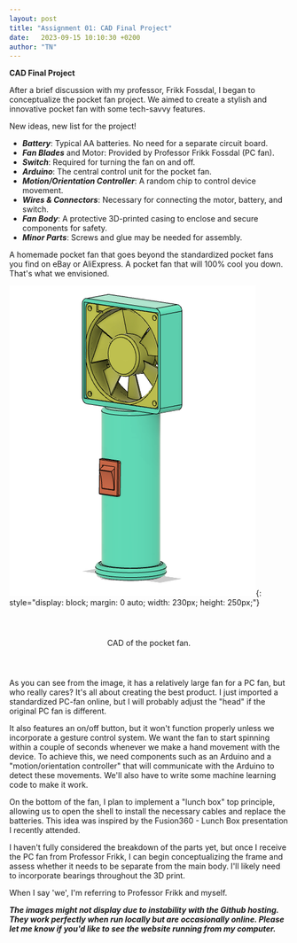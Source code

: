 ```yaml
---
layout: post
title: "Assignment 01: CAD Final Project"
date:   2023-09-15 10:10:30 +0200
author: "TN"
---
```


**CAD Final Project**

After a brief discussion with my professor, Frikk Fossdal, I began to conceptualize the pocket fan project. We aimed to create a stylish and innovative pocket fan with some tech-savvy features.

New ideas, new list for the project!

- ***Battery***: Typical AA batteries. No need for a separate circuit board.
- ***Fan Blades*** and Motor: Provided by Professor Frikk Fossdal (PC fan).
- ***Switch***: Required for turning the fan on and off.
- ***Arduino***: The central control unit for the pocket fan.
- ***Motion/Orientation Controller***: A random chip to control device movement.
- ***Wires & Connectors***: Necessary for connecting the motor, battery, and switch.
- ***Fan Body***: A protective 3D-printed casing to enclose and secure components for safety.
- ***Minor Parts***: Screws and glue may be needed for assembly.

A homemade pocket fan that goes beyond the standardized pocket fans you find on eBay or AliExpress. A pocket fan that will 100% cool you down. That's what we envisioned.

![CAD_pocket_fan.jpg](/files/pocket_fan.jpg){: style="display: block; margin: 0 auto; width: 230px; height: 250px;"}

<div style="display: flex; justify-content: center; align-items: center; height: 100px;">
  <p>CAD of the pocket fan.</p>
</div>

As you can see from the image, it has a relatively large fan for a PC fan, but who really cares? It's all about creating the best product. I just imported a standardized PC-fan online, but I will probably adjust the "head" if the original PC fan is different.

It also features an on/off button, but it won't function properly unless we incorporate a gesture control system. We want the fan to start spinning within a couple of seconds whenever we make a hand movement with the device. To achieve this, we need components such as an Arduino and a "motion/orientation controller" that will communicate with the Arduino to detect these movements. We'll also have to write some machine learning code to make it work.

On the bottom of the fan, I plan to implement a "lunch box" top principle, allowing us to open the shell to install the necessary cables and replace the batteries. This idea was inspired by the Fusion360 - Lunch Box presentation I recently attended.

I haven't fully considered the breakdown of the parts yet, but once I receive the PC fan from Professor Frikk, I can begin conceptualizing the frame and assess whether it needs to be separate from the main body. I'll likely need to incorporate bearings throughout the 3D print.

When I say 'we', I'm referring to Professor Frikk and myself.

***The images might not display due to instability with the Github hosting. They work perfectly when run locally but are occasionally  online. Please let me know if you'd like to see the website running from my computer.***